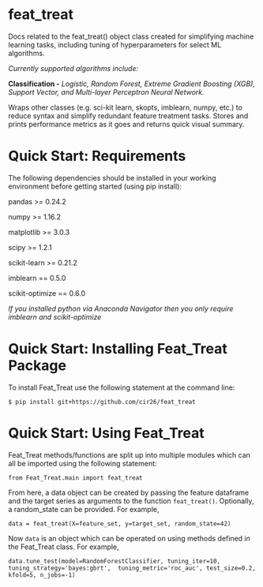 # feat_treat
Docs related to the feat_treat() object class created for simplifying machine learning tasks, including tuning of hyperparameters for select ML algorithms.

*Currently supported algorithms include:*

**Classification -** *Logistic, Random Forest, Extreme Gradient Boosting (XGB), Support Vector, and Multi-layer Perceptron Neural Network.*

Wraps other classes (e.g. sci-kit learn, skopts, imblearn, numpy, etc.) to reduce syntax and simplify redundant feature treatment tasks.
Stores and prints performance metrics as it goes and returns quick visual summary.


# Quick Start: Requirements
The following dependencies should be installed in your working environment before getting started (using pip install): 

pandas >= 0.24.2 

numpy >= 1.16.2

matplotlib >= 3.0.3

scipy >= 1.2.1

scikit-learn >= 0.21.2

imblearn == 0.5.0

scikit-optimize == 0.6.0

*If you installed python via Anaconda Navigator then you only require imblearn and scikit-optimize*


# Quick Start: Installing Feat_Treat Package
To install Feat_Treat use the following statement at the command line:

``` 
$ pip install git+https://github.com/cir26/feat_treat 
```


# Quick Start: Using Feat_Treat
Feat_Treat methods/functions are split up into multiple modules which can all be imported using the following statement:

``` 
from Feat_Treat.main import feat_treat
```

From here, a data object can be created by passing the feature dataframe and the target series as arguments to the function `feat_treat()`. Optionally, a random_state can be provided. For example,

``` 
data = feat_treat(X=feature_set, y=target_set, random_state=42) 
```

Now `data` is an object which can be operated on using methods defined in the Feat_Treat class. 
For example,

```
data.tune_test(model=RandomForestClassifier, tuning_iter=10, tuning_strategy='bayes:gbrt',  tuning_metric='roc_auc', test_size=0.2, kfold=5, n_jobs=-1)
```


